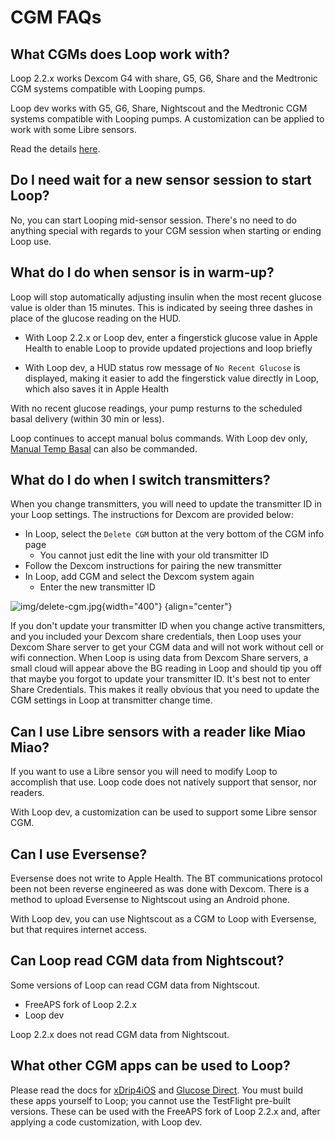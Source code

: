 # CGM FAQs

## What CGMs does Loop work with?

Loop 2.2.x works Dexcom G4 with share, G5, G6, Share and the Medtronic CGM systems compatible with Looping pumps.

Loop dev works with G5, G6, Share, Nightscout and the Medtronic CGM systems compatible with Looping pumps. A customization can be applied to work with some Libre sensors.

Read the details [here](../build/step4.md).

## Do I need wait for a new sensor session to start Loop?

No, you can start Looping mid-sensor session. There's no need to do anything special with regards to your CGM session when starting or ending Loop use.

## What do I do when sensor is in warm-up?

Loop will stop automatically adjusting insulin when the most recent glucose value is older than 15 minutes.  This is indicated by seeing three dashes in place of the glucose reading on the HUD.

* With Loop 2.2.x or Loop dev, enter a fingerstick glucose value in Apple Health to enable Loop to provide updated projections and loop briefly

* With Loop dev, a HUD status row message of `No Recent Glucose` is displayed, making it easier to add the fingerstick value directly in Loop, which also saves it in Apple Health

With no recent glucose readings, your pump resturns to the scheduled basal delivery (within 30 min or less).

Loop continues to accept manual bolus commands. With Loop dev only, [Manual Temp Basal](../loop-3/omnipod.md#manual-temp-basal) can also be commanded.

## What do I do when I switch transmitters?

When you change transmitters, you will need to update the transmitter ID in your Loop settings. The instructions for Dexcom are provided below:

* In Loop, select the `Delete CGM` button at the very bottom of the CGM info page
    * You cannot just edit the line with your old transmitter ID
* Follow the Dexcom instructions for pairing the new transmitter
* In Loop, add CGM and select the Dexcom system again
    * Enter the new transmitter ID

![img/delete-cgm.jpg](img/delete-cgm.jpg){width="400"}
{align="center"}

If you don't update your transmitter ID when you change active transmitters, and you included your Dexcom share credentials, then Loop uses your Dexcom Share server to get your CGM data and will not work without cell or wifi connection. When Loop is using data from Dexcom Share servers, a small cloud will appear above the BG reading in Loop and should tip you off that maybe you forgot to update your transmitter ID. It's best not to enter Share Credentials. This makes it really obvious that you need to update the CGM settings in Loop at transmitter change time.

## Can I use Libre sensors with a reader like Miao Miao?

If you want to use a Libre sensor you will need to modify Loop to accomplish that use. Loop code does not natively support that sensor, nor readers.

With Loop dev, a customization can be used to support some Libre sensor CGM.

## Can I use Eversense?

Eversense does not write to Apple Health. The BT communications protocol been not been reverse engineered as was done with Dexcom. There is a method to upload Eversense to Nightscout using an Android phone.

With Loop dev, you can use Nightscout as a CGM to Loop with Eversense, but that requires internet access.

## Can Loop read CGM data from Nightscout?

Some versions of Loop can read CGM data from Nightscout.

* FreeAPS fork of Loop 2.2.x 
* Loop dev

Loop 2.2.x does not read CGM data from Nightscout.

## What other CGM apps can be used to Loop?

Please read the docs for [xDrip4iOS](https://xdrip4ios.readthedocs.io/en/latest/) and [Glucose Direct](https://github.com/creepymonster/GlucoseDirect#readme). You must build these apps yourself to Loop; you cannot use the TestFlight pre-built versions. These can be used with the FreeAPS fork of Loop 2.2.x and, after applying a code customization, with Loop dev.
